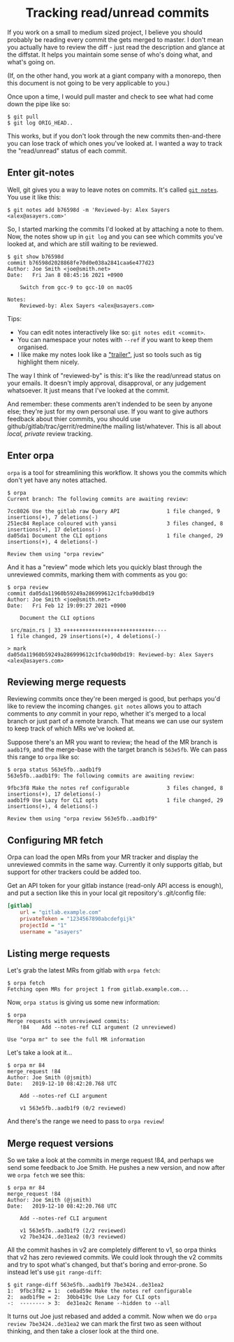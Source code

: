 <h1 align="center">Tracking read/unread commits</h1>

If you work on a small to medium sized project, I believe you should probably
be reading every commit the gets merged to master.  I don't mean you actually
have to review the diff - just read the description and glance at the diffstat.
It helps you maintain some sense of who's doing what, and what's going on.

(If, on the other hand, you work at a giant company with a monorepo, then
this document is not going to be very applicable to you.)

Once upon a time, I would pull master and check to see what had come down
the pipe like so:

```
$ git pull
$ git log ORIG_HEAD..
```

This works, but if you don't look through the new commits then-and-there you
can lose track of which ones you've looked at.  I wanted a way to track the
"read/unread" status of each commit.

## Enter git-notes

Well, git gives you a way to leave notes on commits.  It's called [`git
notes`].  You use it like this:

```
$ git notes add b76598d -m 'Reviewed-by: Alex Sayers <alex@asayers.com>'
```

So, I started marking the commits I'd looked at by attaching a note to them.
Now, the notes show up in `git log` and you can see which commits you've
looked at, and which are still waiting to be reviewed.

```
$ git show b76598d
commit b76598d2028868fe70d0e038a2841caa6e477d23
Author: Joe Smith <joe@smith.net>
Date:   Fri Jan 8 08:45:16 2021 +0900

    Switch from gcc-9 to gcc-10 on macOS

Notes:
    Reviewed-by: Alex Sayers <alex@asayers.com>
```

Tips:

* You can edit notes interactively like so: `git notes edit <commit>`.
* You can namespace your notes with `--ref` if you want to keep them organised.
* I like make my notes look like a ["trailer"], just so tools such as tig
  highlight them nicely.

The way I think of "reviewed-by" is this: it's like the read/unread status
on your emails.  It doesn't imply approval, disapproval, or any judgement
whatsoever.  It just means that I've looked at the commit.

And remember: these comments aren't indended to be seen by anyone else;
they're just for my own personal use.  If you want to give authors feedback
about thier commits, you should use github/gitlab/trac/gerrit/redmine/the
mailing list/whatever.  This is all about _local, private_ review tracking.

[`git notes`]: https://git-scm.com/docs/git-notes
["trailer"]: https://git-scm.com/docs/git-interpret-trailers

## Enter orpa

`orpa` is a tool for streamlining this workflow.  It shows you the commits
which don't yet have any notes attached.

```
$ orpa
Current branch: The following commits are awaiting review:

7cc8026 Use the gitlab raw Query API               1 file changed, 9 insertions(+), 7 deletions(-)
251ec84 Replace coloured with yansi                3 files changed, 8 insertions(+), 17 deletions(-)
da05da1 Document the CLI options                   1 file changed, 29 insertions(+), 4 deletions(-)

Review them using "orpa review"
```

And it has a "review" mode which lets you quickly blast through the unreviewed
commits, marking them with comments as you go:

```
$ orpa review
commit da05da11960b59249a286999612c1fcba90dbd19
Author: Joe Smith <joe@smith.net>
Date:   Fri Feb 12 19:09:27 2021 +0900

    Document the CLI options

 src/main.rs | 33 +++++++++++++++++++++++++++++----
 1 file changed, 29 insertions(+), 4 deletions(-)

> mark
da05da11960b59249a286999612c1fcba90dbd19: Reviewed-by: Alex Sayers <alex@asayers.com>
```

## Reviewing merge requests

Reviewing commits once they're been merged is good, but perhaps you'd like
to review the incoming changes.  `git notes` allows you to attach comments
to _any_ commit in your repo, whether it's merged to a local branch or just
part of a remote branch.  That means we can use our system to keep track of
which MRs we've looked at.

Suppose there's an MR you want to review; the head of the MR branch is
`aadb1f9`, and the merge-base with the target branch is `563e5fb`.  We can
pass this range to `orpa` like so:

```
$ orpa status 563e5fb..aadb1f9
563e5fb..aadb1f9: The following commits are awaiting review:

9fbc3f8 Make the notes ref configurable            3 files changed, 8 insertions(+), 17 deletions(-)
aadb1f9 Use Lazy for CLI opts                      1 file changed, 29 insertions(+), 4 deletions(-)

Review them using "orpa review 563e5fb..aadb1f9"
```

## Configuring MR fetch

Orpa can load the open MRs from your MR tracker and display the unreviewed
commits in the same way.  Currently it only supports gitlab, but support
for other trackers could be added too.

Get an API token for your gitlab instance (read-only API access is enough),
and put a section like this in your local git repository's .git/config file:

```ini
[gitlab]
    url = "gitlab.example.com"
    privateToken = "1234567890abcdefgijk"
    projectId = "1"
    username = "asayers"
```

## Listing merge requests

Let's grab the latest MRs from gitlab with `orpa fetch`:

```
$ orpa fetch
Fetching open MRs for project 1 from gitlab.example.com...
```

Now, `orpa status` is giving us some new information:

```
$ orpa
Merge requests with unreviewed commits:
    !84    Add --notes-ref CLI argument (2 unreviewed)

Use "orpa mr" to see the full MR information
```

Let's take a look at it...

```
$ orpa mr 84
merge_request !84
Author: Joe Smith (@jsmith)
Date:   2019-12-10 08:42:20.768 UTC

    Add --notes-ref CLI argument

    v1 563e5fb..aadb1f9 (0/2 reviewed)
```

And there's the range we need to pass to `orpa review`!

## Merge request versions

So we take a look at the commits in merge request !84, and perhaps we send
some feedback to Joe Smith.  He pushes a new version, and now after we
`orpa fetch` we see this:

```
$ orpa mr 84
merge_request !84
Author: Joe Smith (@jsmith)
Date:   2019-12-10 08:42:20.768 UTC

    Add --notes-ref CLI argument

    v1 563e5fb..aadb1f9 (2/2 reviewed)
    v2 7be3424..de31ea2 (0/3 reviewed)
```

All the commit hashes in v2 are completely different to v1, so orpa thinks
that v2 has zero reviewed commits.  We could look through the v2 commits and
try to spot what's changed, but that's boring and error-prone.  So instead
let's use `git range-diff`:

```
$ git range-diff 563e5fb..aadb1f9 7be3424..de31ea2
1:  9fbc3f82 = 1:  ce0ad59e Make the notes ref configurable
2:  aadb1f9e = 2:  30bb419c Use Lazy for CLI opts
-:  -------- > 3:  de31ea2c Rename --hidden to --all
```

It turns out Joe just rebased and added a commit.  Now when we do `orpa
review 7be3424..de31ea2` we can mark the first two as seen without thinking,
and then take a closer look at the third one.
